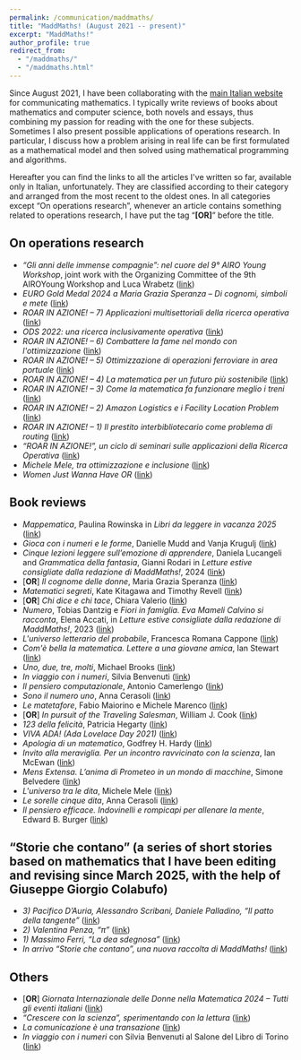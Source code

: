 ```yaml
---
permalink: /communication/maddmaths/
title: "MaddMaths! (August 2021 -- present)"
excerpt: "MaddMaths!"
author_profile: true
redirect_from:
  - "/maddmaths/"
  - "/maddmaths.html"
---
```


Since August 2021, I have been collaborating with the [main Italian website](http://maddmaths.simai.eu) for communicating mathematics.
I typically write reviews of books about mathematics and computer science, both novels and essays, thus combining my passion for reading with the one for these subjects. Sometimes I also present possible applications of operations research. In particular, I discuss how a problem arising in real life can be first formulated as a mathematical model and then solved using mathematical programming and algorithms.

Hereafter you can find the links to all the articles I've written so far, available only in Italian, unfortunately. They are classified according to their category and arranged from the most recent to the oldest ones. In all categories except “On operations research”, whenever an article contains something related to operations research, I have put the tag “**[OR]**” before the title.


## On operations research
- *“Gli anni delle immense compagnie”: nel cuore del 9° AIRO Young Workshop*, joint work with the Organizing Committee of the 9th AIROYoung Workshop and Luca Wrabetz ([link](https://maddmaths.simai.eu/divulgazione/ricerca-operativa/gli-anni-delle-immense-compagnie-nel-cuore-del-9-airo-young-workshop/))
- *EURO Gold Medal 2024 a Maria Grazia Speranza – Di cognomi, simboli e mete* ([link](https://maddmaths.simai.eu/comunicare/pari-opportunita/euro-gold-medal-2024-a-maria-grazia-speranza-di-cognomi-simboli-e-mete/))
- *ROAR IN AZIONE! – 7) Applicazioni multisettoriali della ricerca operativa* ([link](https://maddmaths.simai.eu/divulgazione/roar-in-azione-applicazioni-multisettoriali-ricerca-operativa/))
- *ODS 2022: una ricerca inclusivamente operativa* ([link](https://maddmaths.simai.eu/divulgazione/ricerca-operativa-ods2022-una-ricerca-inclusivamente-operativa/))
- *ROAR IN AZIONE! – 6) Combattere la fame nel mondo con l'ottimizzazione* ([link](https://maddmaths.simai.eu/divulgazione/roar-in-azione-combattere-fame-mondo-ottimizzazione/))
- *ROAR IN AZIONE! – 5) Ottimizzazione di operazioni ferroviare in area portuale* ([link](https://maddmaths.simai.eu/divulgazione/roar-in-azione-ottimizzazione-operazioni-ferroviarie-area-portuale/))
- *ROAR IN AZIONE! – 4) La matematica per un futuro più sostenibile* ([link](https://maddmaths.simai.eu/divulgazione/roar-in-azione-matematica-per-futuro-piu-sostenibile/))
- *ROAR IN AZIONE! – 3) Come la matematica fa funzionare meglio i treni* ([link](https://maddmaths.simai.eu/divulgazione/roar-in-azione-matematica-fa-funzionare-meglio-treni/))
- *ROAR IN AZIONE! – 2) Amazon Logistics e i Facility Location Problem* ([link](https://maddmaths.simai.eu/divulgazione/roar-in-azione-amazon-logistics-facility-location-problem/))
- *ROAR IN AZIONE! – 1) Il prestito interbibliotecario come problema di routing* ([link](https://maddmaths.simai.eu/divulgazione/roar-in-azione-prestito-interbibliotecario-problema-routing/))
- *“ROAR IN AZIONE!”, un ciclo di seminari sulle applicazioni della Ricerca Operativa* ([link](https://maddmaths.simai.eu/divulgazione/roar-in-azione-ciclo-seminari-applicazioni-ricerca-operativa/))
- *Michele Mele, tra ottimizzazione e inclusione* ([link](https://maddmaths.simai.eu/persone/michele_mele/))
- *Women Just Wanna Have OR* ([link](https://maddmaths.simai.eu/persone/women-just-wanna-have-or/))


## Book reviews
- *Mappematica*, Paulina Rowinska in *Libri da leggere in vacanza 2025* ([link](https://maddmaths.simai.eu/divulgazione/letture-matematiche/libri-2025/))
- *Gioca con i numeri e le forme*, Danielle Mudd and Vanja Krugulj ([link](https://maddmaths.simai.eu/divulgazione/letture-matematiche-gioca-con-i-numeri-e-le-forme/))
- *Cinque lezioni leggere sull’emozione di apprendere*, Daniela Lucangeli and *Grammatica della fantasia*, Gianni Rodari in *Letture estive consigliate dalla redazione di MaddMaths!*, 2024 ([link](https://maddmaths.simai.eu/divulgazione/letture-matematiche/letture-estive-consigliate-dalla-redazione-di-maddmaths/))
- [**OR**] *Il cognome delle donne*, Maria Grazia Speranza ([link](https://maddmaths.simai.eu/comunicare/pari-opportunita/euro-gold-medal-2024-a-maria-grazia-speranza-di-cognomi-simboli-e-mete/))
- *Matematici segreti*, Kate Kitagawa and Timothy Revell ([link](https://maddmaths.simai.eu/divulgazione/letture-matematiche-matematici-segreti-kate-kitagawa-timothy-revell/))
- [**OR**] *Chi dice e chi tace*, Chiara Valerio ([link](https://maddmaths.simai.eu/divulgazione/letture-matematiche-chi-dice-e-chi-tace-chiara-valerio/))
- *Numero*, Tobias Dantzig e *Fiori in famiglia. Eva Mameli Calvino si racconta*, Elena Accati, in *Letture estive consigliate dalla redazione di MaddMaths!*, 2023 ([link](https://maddmaths.simai.eu/divulgazione/letture-matematiche/letture-estive-2023/))
- *L'universo letterario del probabile*, Francesca Romana Cappone ([link](https://maddmaths.simai.eu/divulgazione/letture-matematiche-universo-letterario-probabile-francesca-romana-capone/))
- *Com'è bella la matematica. Lettere a una giovane amica*, Ian Stewart ([link](https://maddmaths.simai.eu/divulgazione/letture-matematiche/come-e-bella-la-matematica-ian-stewart/))
- *Uno, due, tre, molti*, Michael Brooks ([link](https://maddmaths.simai.eu/divulgazione/letture-matematiche/uno-due-tre-brooks/))
- *In viaggio con i numeri*, Silvia Benvenuti ([link](https://maddmaths.simai.eu/divulgazione/letture-matematiche-in-viaggio-con-i-numeri-silvia-benvenuti/))
- *Il pensiero computazionale*, Antonio Camerlengo ([link](https://maddmaths.simai.eu/divulgazione/letture-matematiche-il-pensiero-computazionale-antonio-camerlengo/))
- *Sono il numero uno*, Anna Cerasoli ([link](https://maddmaths.simai.eu/divulgazione/letture-matematiche-sono-il-numero-1-anna-cerasoli/))
- *Le matetafore*, Fabio Maiorino e Michele Marenco ([link](https://maddmaths.simai.eu/divulgazione/letture-matematiche-recensione-le-matetafore-maiorino-marenco/))
- [**OR**] *In pursuit of the Traveling Salesman*, William J. Cook ([link](https://maddmaths.simai.eu/divulgazione/letture-matematiche-recensione-in-pursuit-traveling-salesman-cook/))
- *123 della felicità*, Patricia Hegarty ([link](https://maddmaths.simai.eu/divulgazione/letture-matematiche/123-della-felicita-hegarty/))
- *VIVA ADA! (Ada Lovelace Day 2021)* ([link](https://maddmaths.simai.eu/divulgazione/eventi/viva-ada/))
- *Apologia di un matematico*, Godfrey H. Hardy ([link](https://maddmaths.simai.eu/divulgazione/letture-matematiche-estive-20/))
- *Invito alla meraviglia. Per un incontro ravvicinato con la scienza*, Ian McEwan ([link](https://maddmaths.simai.eu/divulgazione/letture-matematiche-estive-17/))
- *Mens Extensa. L’anima di Prometeo in un mondo di macchine*, Simone Belvedere ([link](https://maddmaths.simai.eu/divulgazione/letture-matematiche-estive-14/))
- *L'universo tra le dita*, Michele Mele ([link](https://maddmaths.simai.eu/divulgazione/letture-matematiche-estive-12/))
- *Le sorelle cinque dita*, Anna Cerasoli ([link](https://maddmaths.simai.eu/divulgazione/letture-matematiche-estive-10/))
- *Il pensiero efficace. Indovinelli e rompicapi per allenare la mente*, Edward B. Burger ([link](https://maddmaths.simai.eu/divulgazione/letture-matematiche-estive-5/))


## “Storie che contano” (a series of short stories based on mathematics that I have been editing and revising since March 2025, with the help of Giuseppe Giorgio Colabufo)
- *3) Pacifico D’Auria, Alessandro Scribani, Daniele Palladino, “Il patto della tangente”* ([link](https://maddmaths.simai.eu/storie-che-contano/dauria-scribani-palladino-il-patto-della-tangente/))
- *2) Valentina Penza, “π”* ([link](https://maddmaths.simai.eu/storie-che-contano/valentina-penza-pi-greco/))
- *1) Massimo Ferri, “La dea sdegnosa”* ([link](https://maddmaths.simai.eu/storie-che-contano/massimo-ferri-la-dea-sdegnosa/))
- *In arrivo “Storie che contano”, una nuova raccolta di MaddMaths!* ([link](https://maddmaths.simai.eu/storie-che-contano/in-arrivo-storie-che-contano-una-nuova-raccolta/))


## Others
- [**OR**] *Giornata Internazionale delle Donne nella Matematica 2024 – Tutti gli eventi italiani* ([link](https://maddmaths.simai.eu/divulgazione/eventi/giornata-internazionale-donne-matematica-2024-tutti-gli-eventi/))
- *“Crescere con la scienza”, sperimentando con la lettura* ([link](https://maddmaths.simai.eu/divulgazione/letture-matematiche/crescere-con-la-scienza-sperimentando-con-la-lettura/))
- *La comunicazione è una transazione* ([link](https://maddmaths.simai.eu/divulgazione/workshop-comunicazione-della-matematica/))
- *In viaggio con i numeri* con Silvia Benvenuti al Salone del Libro di Torino ([link](https://maddmaths.simai.eu/divulgazione/numeri-bevenuti-torino/))
